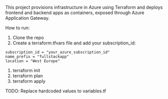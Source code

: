 This project provisions infrastructure in Azure using Terraform and deploys frontend and backend apps as containers, exposed through Azure Application Gateway.

How to run:

1. Clone the repo
2. Create a terraform.tfvars file and add your subscription_id:

```
subscription_id = "your_azure_subscription_id"
name_prefix = "fullstackapp"
location = "West Europe"
```

1. terraform init
2. terraform plan
3. terraform apply

TODO:
Replace hardcoded values to variables.tf
